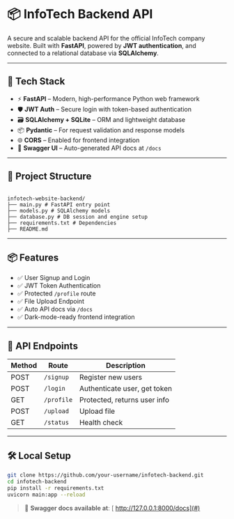 # 📦 InfoTech Backend API

A secure and scalable backend API for the official InfoTech company website. Built with **FastAPI**, powered by **JWT authentication**, and connected to a relational database via **SQLAlchemy**.

---

## 🔧 Tech Stack

- ⚡ **FastAPI** – Modern, high-performance Python web framework
- 🛡️ **JWT Auth** – Secure login with token-based authentication
- 🗃️ **SQLAlchemy + SQLite** – ORM and lightweight database
- 📦 **Pydantic** – For request validation and response models
- 🌐 **CORS** – Enabled for frontend integration
- 🔄 **Swagger UI** – Auto-generated API docs at `/docs`

---

## 📁 Project Structure

```

infotech-website-backend/
├── main.py # FastAPI entry point
├── models.py # SQLAlchemy models
├── database.py # DB session and engine setup
├── requirements.txt # Dependencies
├── README.md

```
---

## 📦 Features

- ✅ User Signup and Login
- ✅ JWT Token Authentication
- ✅ Protected `/profile` route
- ✅ File Upload Endpoint
- ✅ Auto API docs via `/docs`
- ✅ Dark-mode-ready frontend integration

---

## 🧪 API Endpoints

| Method | Route         | Description           |
|--------|---------------|-----------------------|
| POST   | `/signup`     | Register new users    |
| POST   | `/login`      | Authenticate user, get token |
| GET    | `/profile`    | Protected, returns user info |
| POST   | `/upload`     | Upload file           |
| GET    | `/status`     | Health check          |

---

## 🛠️ Local Setup

```bash
git clone https://github.com/your-username/infotech-backend.git
cd infotech-backend
pip install -r requirements.txt
uvicorn main:app --reload

```

> 🔗 **Swagger docs available at**: [ http://127.0.0.1:8000/docs](#)  

